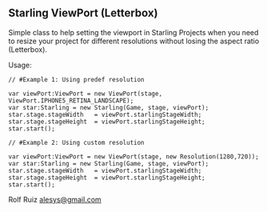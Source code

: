 Starling ViewPort (Letterbox)
-----------------------------

Simple class to help setting the viewport in Starling Projects 
when you need to resize your project for different resolutions 
without losing the aspect ratio (Letterbox).

Usage:

	// #Example 1: Using predef resolution

	var viewPort:ViewPort = new ViewPort(stage, ViewPort.IPHONE5_RETINA_LANDSCAPE);
	var star:Starling = new Starling(Game, stage, viewPort);
	star.stage.stageWidth 	= viewPort.starlingStageWidth;
	star.stage.stageHeight 	= viewPort.starlingStageHeight;
	star.start();

	// #Example 2: Using custom resolution

	var viewPort:ViewPort = new ViewPort(stage, new Resolution(1280,720));
	var star:Starling = new Starling(Game, stage, viewPort);
	star.stage.stageWidth 	= viewPort.starlingStageWidth;
	star.stage.stageHeight 	= viewPort.starlingStageHeight;
	star.start();

Rolf Ruiz
alesys@gmail.com
